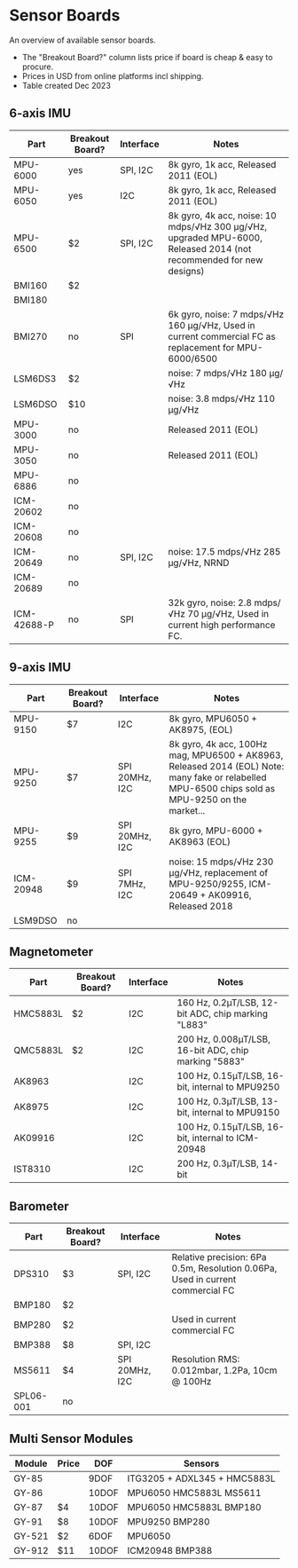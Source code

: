 # Sensor Boards

An overview of available sensor boards.

* The "Breakout Board?" column lists price if board is cheap & easy to procure.
* Prices in USD from online platforms incl shipping.
* Table created Dec 2023

## 6-axis IMU

| Part    | Breakout Board? | Interface | Notes |
|-|-|-|-|
MPU-6000   | yes | SPI, I2C | 8k gyro, 1k acc, Released 2011 (EOL)
MPU-6050   | yes | I2C | 8k gyro, 1k acc, Released 2011 (EOL)
MPU-6500   | $2 | SPI, I2C | 8k gyro, 4k acc, noise: 10 mdps/&radic;Hz 300 µg/&radic;Hz, upgraded MPU-6000, Released 2014 (not recommended for new designs)
BMI160    | $2
BMI180    |
BMI270    | no | SPI | 6k gyro, noise: 7 mdps/&radic;Hz 160 µg/&radic;Hz, Used in current commercial FC as replacement for MPU-6000/6500
LSM6DS3   | $2 | | noise: 7 mdps/&radic;Hz 180 µg/&radic;Hz
LSM6DSO   | $10 | | noise: 3.8 mdps/&radic;Hz 110 µg/&radic;Hz
MPU-3000   | no | | Released 2011 (EOL)
MPU-3050   | no | | Released 2011 (EOL)
MPU-6886   | no
ICM-20602  | no
ICM-20608  | no
ICM-20649  | no | SPI, I2C | noise: 17.5 mdps/&radic;Hz 285 µg/&radic;Hz, NRND
ICM-20689  | no 
ICM-42688-P | no | SPI | 32k gyro, noise: 2.8 mdps/&radic;Hz 70 µg/&radic;Hz, Used in current high performance FC.

## 9-axis IMU

| Part    | Breakout Board? | Interface | Notes |
|-|-|-|-|
MPU-9150  | $7 | I2C | 8k gyro, MPU6050 + AK8975, (EOL)
MPU-9250  | $7 | SPI 20MHz, I2C | 8k gyro, 4k acc, 100Hz mag, MPU6500 + AK8963, Released 2014 (EOL) Note: many fake or relabelled MPU-6500 chips sold as MPU-9250 on the market...
MPU-9255  | $9 | SPI 20MHz, I2C | 8k gyro, MPU-6000 + AK8963 (EOL)
ICM-20948 | $9 | SPI 7MHz, I2C | noise: 15 mdps/&radic;Hz 230 µg/&radic;Hz, replacement of MPU-9250/9255, ICM-20649 + AK09916, Released 2018
LSM9DSO  | no

## Magnetometer

| Part    | Breakout Board? | Interface | Notes |
|-|-|-|-|
HMC5883L | $2 | I2C | 160 Hz, 0.2µT/LSB, 12-bit ADC, chip marking "L883"
QMC5883L | $2 | I2C | 200 Hz, 0.008µT/LSB, 16-bit ADC, chip marking "5883"
AK8963 | | I2C | 100 Hz, 0.15µT/LSB, 16-bit, internal to MPU9250
AK8975 | | I2C | 100 Hz, 0.3µT/LSB, 13-bit, internal to MPU9150
AK09916 | | I2C | 100 Hz, 0.15µT/LSB, 16-bit, internal to ICM-20948
IST8310 | | I2C | 200 Hz, 0.3µT/LSB, 14-bit

## Barometer

| Part    | Breakout Board? | Interface | Notes |
|-|-|-|-|
DPS310    | $3 | SPI, I2C | Relative precision: 6Pa 0.5m, Resolution 0.06Pa, Used in current commercial FC
BMP180    | $2
BMP280    | $2 | | Used in current commercial FC
BMP388    | $8 | SPI, I2C 
MS5611    | $4 | SPI 20MHz, I2C | Resolution RMS: 0.012mbar, 1.2Pa, 10cm @ 100Hz
SPL06-001 | no

## Multi Sensor Modules

| Module | Price | DOF | Sensors |
|-|-|-|-|
GY-85 | | 9DOF | ITG3205 + ADXL345 + HMC5883L
GY-86 | | 10DOF | MPU6050 HMC5883L MS5611
GY-87 | $4 | 10DOF | MPU6050 HMC5883L BMP180
GY-91 | $8 | 10DOF | MPU9250 BMP280
GY-521 | $2 | 6DOF | MPU6050
GY-912 | $11 | 10DOF | ICM20948 BMP388
